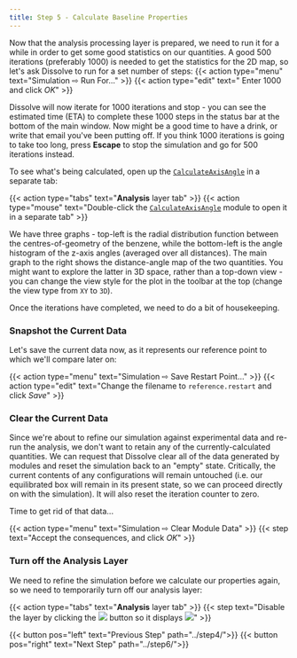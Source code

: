```yaml
---
title: Step 5 - Calculate Baseline Properties
---
```



Now that the analysis processing layer is prepared, we need to run it for a while in order to get some good statistics on our quantities. A good 500 iterations  (preferably 1000) is needed to get the statistics for the 2D map, so let's ask Dissolve to run for a set number of steps:
{{< action type="menu" text="Simulation &#8680; Run For..." >}}
{{< action type="edit" text=" Enter 1000 and click _OK_" >}}


Dissolve will now iterate for 1000 iterations and stop - you can see the estimated time (ETA) to complete these 1000 steps in the status bar at the bottom of the main window. Now might be a good time to have a drink, or write that email you've been putting off. If you think 1000 iterations is going to take too long, press **Escape** to stop the simulation and go for 500 iterations instead.

To see what's being calculated, open up the [`CalculateAxisAngle`](../../../userguide/modules/calculateaxisangle) in a separate tab:

{{< action type="tabs" text="**Analysis** layer tab" >}}
{{< action type="mouse" text="Double-click the [`CalculateAxisAngle`](../../../userguide/modules/calculateaxisangle) module to open it in a separate tab" >}}

We have three graphs - top-left is the radial distribution function between the centres-of-geometry of the benzene, while the bottom-left is the angle histogram of the z-axis angles (averaged over all distances). The main graph to the right shows the distance-angle map of the two quantities. You might want to explore the latter in 3D space, rather than a top-down view - you can change the view style for the plot in the toolbar at the top (change the view type from `XY` to `3D`).

Once the iterations have completed, we need to do a bit of housekeeping.

### Snapshot the Current Data

Let's save the current data now, as it represents our reference point to which we'll compare later on:

{{< action type="menu" text="Simulation &#8680; Save Restart Point..." >}}
{{< action type="edit" text="Change the filename to `reference.restart` and click _Save_" >}}


### Clear the Current Data

Since we're about to refine our simulation against experimental data and re-run the analysis, we don't want to retain any of the currently-calculated quantities. We can request that Dissolve clear all of the data generated by modules and reset the simulation back to an "empty" state. Critically, the current contents of any configurations will remain untouched (i.e. our equilibrated box will remain in its present state, so we can proceed directly on with the simulation). It will also reset the iteration counter to zero.

Time to get rid of that data...

{{< action type="menu" text="Simulation &#8680; Clear Module Data" >}}
{{< step text="Accept the consequences, and click _OK_" >}}

### Turn off the Analysis Layer

We need to refine the simulation before we calculate our properties again, so we need to temporarily turn off our analysis layer:

{{< action type="tabs" text="**Analysis** layer tab" >}}
{{< step text="Disable the layer by clicking the ![](/img/slider-on.png) button so it displays ![](/img/slider-off.png)" >}}


{{< button pos="left" text="Previous Step" path="../step4/">}}
{{< button pos="right" text="Next Step" path="../step6/">}}
